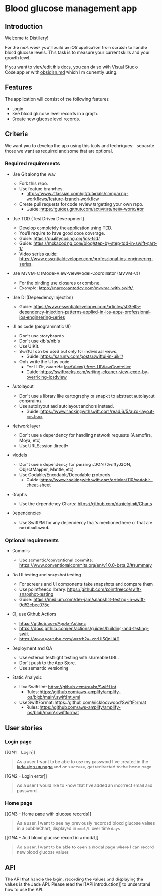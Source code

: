# Blood glucose management app

## Introduction
Welcome to Distillery!

For the next week you'll build an iOS application from scratch to handle blood glucose levels.
This task is to measure your current skills and your growth level.

If you want to view/edit this docs, you can do so with Visual Studio Code.app or with [obsidian.md](https://obsidian.md/) which I'm currently using.

## Features

The application will consist of the following features:
- Login.
- See blood glucose level records in a graph.
- Create new glucose level records.

## Criteria

We want you to develop the app using this tools and techniques:
I separate those we want as required and some that are optional.

### Required requirements

- Use Git along the way
	- Fork this repo.
	- Use feature branches.
		- https://www.atlassian.com/git/tutorials/comparing-workflows/feature-branch-workflow
	- Create pull requests for code review targetting your own repo.
		- Guide: https://guides.github.com/activities/hello-world/#pr

- Use TDD (Test Driven Development)
	- Develop completely the application using TDD.
	- You'll require to have good code coverage.
	- Guide: https://qualitycoding.org/ios-tdd/
	- Guide: https://mokacoding.com/blog/step-by-step-tdd-in-swift-part-1/
	- Video series guide: https://www.essentialdeveloper.com/professional-ios-engineering-series.

- Use MVVM-C (Model-View-ViewModel-Coordinator (MVVM-C))
	- For the binding use closures or combine.
	- Example: https://marcosantadev.com/mvvmc-with-swift/.

- Use DI (Dependency Injection)
	- Guide:  https://www.essentialdeveloper.com/articles/s03e05-dependency-injection-patterns-applied-in-ios-apps-professional-ios-engineering-series

- UI as code (programmatic UI)
	- Don't use storyboards
	- Don't use xib's/nib's
	- Use UIKit. 
	- SwiftUI can be used but only for individual views.
		- Guide: https://sarunw.com/posts/swiftui-in-uikit/
	- Only write the UI as code.
		- For UIKit, override [loadView() from UIViewController](https://developer.apple.com/documentation/uikit/uiviewcontroller/1621454-loadview)
		- Guide: https://swiftrocks.com/writing-cleaner-view-code-by-overriding-loadview

- Autolayout
	- Don't use a library like cartography or snapkit to abstract autolayout constraints. 
	- Use autolayout and autolayout anchors instead.
		- Guide: https://www.hackingwithswift.com/read/6/5/auto-layout-anchors

- Network layer
	- Don't use a dependency for handling network requests (Alamofire, Moya, etc)
	- Use URLSession directly

- Models
	- Don't use a dependency for parsing JSON (SwiftyJSON, ObjectMapper, Mantle, etc)
	- Use Codable/Encodable/Decodable protocols
		- Guide: https://www.hackingwithswift.com/articles/119/codable-cheat-sheet

- Graphs
	- Use the dependency Charts: https://github.com/danielgindi/Charts

- Dependencies
	- Use SwiftPM for any dependency that's mentioned here or that are not disallowed.

### Optional requirements
- Commits
	- Use semantic/conventional commits: https://www.conventionalcommits.org/en/v1.0.0-beta.2/#summary

- Do UI testing and snapshot testing
	- For screens and UI components take snapshots and compare them
	- Use pointfreeco library: https://github.com/pointfreeco/swift-snapshot-testing
	- Guide: https://medium.com/dev-jam/snapshot-testing-in-swift-9d52cbec075c

- CI, use Github Actions
	- https://github.com/Apple-Actions
	- https://docs.github.com/en/actions/guides/building-and-testing-swift
	- https://www.youtube.com/watch?v=ccrUi5QnUA0

- Deployment and QA
	- Use external testflight testing with shareable URL.
	- Don't push to the App Store.
	- Use semantic versioning

- Static Analysis:
	- Use SwiftLint: https://github.com/realm/SwiftLint
		- Rules: https://github.com/aws-amplify/amplify-ios/blob/main/.swiftlint.yml
	- Use SwiftFormat: https://github.com/nicklockwood/SwiftFormat
		- Rules: https://github.com/aws-amplify/amplify-ios/blob/main/.swiftformat

## User stories

### Login page

[[GM1 - Login]]
> As a user I want to be able to use my password I've created in the [jade sign up page](https://app.jadediabetes.com/signup.html) and on success, get redirected to the home page. 

[[GM2 - Login error]] 
> As a user I would like to know that I've added an incorrect email and password. 
		
### Home page 
[[GM3 - Home page with glucose records]]
> As a user, I want to see my previously recorded blood glucose values in a bubbleChart, displayed in `mmol/L` over time `days`

[[GM4 - Add blood glucose record in a modal]]
> As a user, I want to be able to open a modal page where I can record new blood glucose values


## API

The API that handle the login, recording the values and displaying the values is the Jade API. Please read the [[API introduction]] to understand how to use the API.